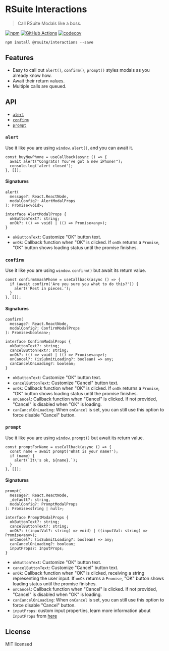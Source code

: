 # RSuite Interactions

> Call RSuite Modals like a boss.

[![npm][npm-svg]][npm-home]
[![GitHub Actions][actions-svg]][actions-home]
[![codecov](https://codecov.io/gh/rsuite/interactions/branch/master/graph/badge.svg)](https://codecov.io/gh/rsuite/interactions)

    npm install @rsuite/interactions --save

## Features

- Easy to call out `alert()`, `confirm()`, `prompt()` styles modals as you already know how.
- Await their return values.
- Multiple calls are queued.

## API

- [`alert`](#alert)
- [`confirm`](#confirm)
- [`prompt`](#prompt)

### `alert`

Use it like you are using `window.alert()`, and you can await it.

```tsx
const buyNewPhone = useCallback(async () => {
  await alert("Congrats! You've got a new iPhone!");
  console.log('alert closed');
}, []);
```

#### Signatures

```tsx
alert(
  message?: React.ReactNode,
  modalConfig?: AlertModalProps
): Promise<void>;

interface AlertModalProps {
  okButtonText?: string;
  onOk?: (() => void) | (() => Promise<any>);
}
```

- `okButtonText`: Customize "OK" button text.
- `onOk`: Callback function when "OK" is clicked. If `onOk` returns a `Promise`, "OK" button shows loading status until the promise finishes.

### `confirm`

Use it like you are using `window.confirm()` but await its return value.

```tsx
const confirmSmashPhone = useCallback(async () => {
  if (await confirm('Are you sure you what to do this?')) {
    alert('Rest in pieces.');
  }
}, []);
```

#### Signatures

```tsx
confirm(
  message?: React.ReactNode,
  modalConfig?: ConfirmModalProps
): Promise<boolean>;

interface ConfirmModalProps {
  okButtonText?: string;
  cancelButtonText?: string;
  onOk?: (() => void) | (() => Promise<any>);
  onCancel?: (isSubmitLoading?: boolean) => any;
  canCancelOnLoading?: boolean;
}
```

- `okButtonText`: Customize "OK" button text.
- `cancelButtonText`: Customize "Cancel" button text.
- `onOk`: Callback function when "OK" is clicked. If `onOk` returns a `Promise`, "OK" button shows loading status until the promise finishes.
- `onCancel`: Callback function when "Cancel" is clicked. If not provided, "Cancel" is disabled when "OK" is loading.
- `canCancelOnLoading`: When `onCancel` is set, you can still use this option to force disable "Cancel" button.

### `prompt`

Use it like you are using `window.prompt()` but await its return value.

```tsx
const promptForName = useCallback(async () => {
  const name = await prompt('What is your name?');
  if (name) {
    alert(`It\'s ok, ${name}.`);
  }
}, []);
```

#### Signatures

```tsx
prompt(
  message?: React.ReactNode,
  _default?: string,
  modalConfig?: PromptModalProps
): Promise<string | null>;

interface PromptModalProps {
  okButtonText?: string;
  cancelButtonText?: string;
  onOk?: ((inputVal?: string) => void) | ((inputVal: string) => Promise<any>);
  onCancel?: (isSubmitLoading?: boolean) => any;
  canCancelOnLoading?: boolean;
  inputProps?: InputProps;
}
```

- `okButtonText`: Customize "OK" button text.
- `cancelButtonText`: Customize "Cancel" button text.
- `onOk`: Callback function when "OK" is clicked, receiving a string representing the user input. If `onOk` returns a `Promise`, "OK" button shows loading status until the promise finishes.
- `onCancel`: Callback function when "Cancel" is clicked. If not provided, "Cancel" is disabled when "OK" is loading.
- `canCancelOnLoading`: When `onCancel` is set, you can still use this option to force disable "Cancel" button.
- `inputProps`: custom input properties, learn more information about `InputProps` from [here](https://rsuitejs.com/components/input#code-lt-input-gt-code)

## License

MIT licensed

[npm-svg]: https://badge.fury.io/js/%40rsuite%2Finteractions.svg
[npm-home]: https://www.npmjs.com/package/@rsuite/interactions
[actions-svg]: https://github.com/rsuite/interactions/workflows/Node.js%20CI/badge.svg
[actions-home]: https://github.com/rsuite/interactions/actions?query=workflow%3A%22Node.js+CI%22
